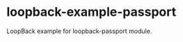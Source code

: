 loopback-example-passport
=========================

LoopBack example for loopback-passport module.
